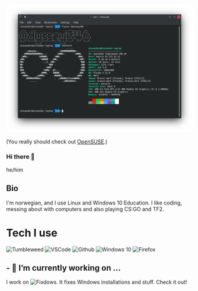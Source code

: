 ![banner_art](https://github.com/Odyssey346/Odyssey346/blob/master/reallykool.png)


(You really should check out [OpenSUSE](https://opensuse.org).)

### Hi there 👋

he/him

## Bio
I'm norwegian, and I use Linux and Windows 10 Education. I like coding, messing about with computers and also playing CS:GO and TF2.

# Tech I use
![Tumbleweed](https://img.shields.io/static/v1?label=openSUSE&message=Tumbleweed&style=for-the-badge&color=73BA25&logo=openSUSE)
![VSCode](https://img.shields.io/static/v1?label=VSCode&message=1.52.1&style=for-the-badge&color=0000FF&logo=Visual-Studio-Code)
![Github](https://img.shields.io/static/v1?label=GitHub&message=Odyssey346&color=181717&style=for-the-badge&logo=github)
![Windows 10](https://img.shields.io/static/v1?label=Windows%2010&message=20H2&style=for-the-badge&color=0078D6&logo=Windows)
![Firefox](https://www.shields.io/badge/Firefox-Stable-FF9500?logo=firefox&style=for-the-badge)

## - 🔭 I’m currently working on ...
I work on ![Fixdows](https://github.com/Oxygemo/Fixdows). It fixes Windows installations and stuff. Check it out!


<!--
**Oxygemo/Oxygemo** is a ✨ _special_ ✨ repository because its `README.md` (this file) appears on your GitHub profile.

Here are some ideas to get you started:

- 🔭 I’m currently working on ...
- 🌱 I’m currently learning ...
- 👯 I’m looking to collaborate on ...
- 🤔 I’m looking for help with ...
- 💬 Ask me about ...
- 📫 How to reach me: ...
- 😄 Pronouns: ...
- ⚡ Fun fact: ...
-->

<!-- 
![lol](https://github.com/Odyssey346/Odyssey346/blob/master/profilepicture.webp)
